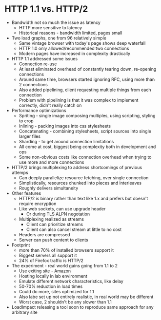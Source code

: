 # HTTP 1.1 vs. HTTP/2

* Bandwidth not so much the issue as latency
  * HTTP more sensitive to latency
  * Historical reasons - bandwidth limited, pages small
* Two load graphs, one from 96 relatively simple
  * Same vintage browser with today's page shows deep waterfall
  * HTTP 1.0 only allowed/recommended two connections
  * Modern pages have increased in complexity drastically
* HTTP 1.1 addressed some issues
  * Connection re-use
  * At least eliminated overhead of constantly tearing down, re-opening connections
  * Around same time, browsers started ignoring RFC, using more than 2 connections
  * Also added pipelining, client requesting multiple things from each connection
  * Problem with pipelining is that it was complex to implement correctly, didn't really catch on
* Performance optimizations
  * Spriting - single image composing multiples, using scripting, styling to crop
  * Inlining - packing images into css stylesheets
  * Concatenating - combining stylesheets, script sources into single larger files
  * Sharding - to get around connection limitations
  * All come at cost, biggest being complexity both in development and ops
  * Some non-obvious costs like connection overhead when trying to use more and more connections
* HTTP/2 brings multiplexing to address shortcomings of previous attemps
  * Can deeply parallelize resource fetching, over single connection
  * Simplistically, resources chunked into pieces and interleaves
  * Roughly delivers simultaneity
* Other features
  * HTTP/2 is binary rather than text like 1.x and prefers but doesn't require encryption
  * Like web sockets, can use upgrade header
    * Or during TLS ALPN negotation
  * Multiplexing realized as streams
    * Client can prioritize streams
    * Client can also cancel stream at little to no cost
  * Headers are compressed
  * Server can push content to clients
* Footprint
  * more than 70% of installed browsers support it
  * Biggest servers all support it
  * 24% of Firefox traffic is HTTP/2
* The experiment - real world gains going from 1.1 to 2
  * Use exiting site - Amazon
  * Hosting locally in lab environment
  * Emulate different network characteristics, like delay
  * 50-70% reduction in load times
  * Could do more, sites optimized for 1.1
  * Also labe set up not entirely realistic, in real world may be different
  * Worst case, 2 shouldn't be any slower than 1.1
* LoadImpact releasing a tool soon to reproduce same approach for any arbitrary site

